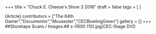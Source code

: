 +++
title = "Chuck E. Cheese's Show 3 2016"
draft = false
tags = [ ]

[Article]
contributors = ["The 64th Gamer","Documentor","Mousester","CECBowlingGreen"]
gallery = []
+++
##Showtape Scans / Images:##
<gallery>
s-l1600 (10).jpg|CEC-Stage DVD
</gallery>